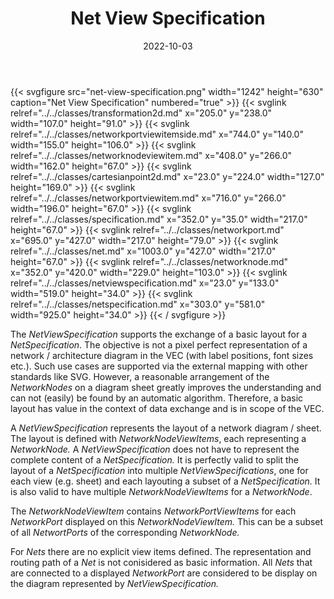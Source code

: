 ﻿---
title: Net View Specification
toc: false
type: specs
layout: diagram
date: "2022-10-03"
draft: false
specification: VEC
version: 2.0.1
documentType: "Recommendation"
elementType: Diagram
classes:
  - Transformation2D
  - NetworkPortViewItemSide
  - NetworkNodeViewItem
  - CartesianPoint2D
  - NetworkPortViewItem
  - Specification
  - NetworkPort
  - Net
  - NetworkNode
  - NetViewSpecification
  - NetSpecification
menu:
  VEC-2.0.1:    
    parent: connectivity
    identifier: connectivity/net-view-specification
    weight: 1010003 

# Prev/next pager order (if `docs_section_pager` enabled in `params.toml`)
weight: 1010003
---
{{< svgfigure src="net-view-specification.png" width="1242" height="630" caption="Net View Specification" numbered="true" >}}
  {{< svglink relref="../../classes/transformation2d.md" x="205.0" y="238.0" width="107.0" height="91.0" >}}
  {{< svglink relref="../../classes/networkportviewitemside.md" x="744.0" y="140.0" width="155.0" height="106.0" >}}
  {{< svglink relref="../../classes/networknodeviewitem.md" x="408.0" y="266.0" width="162.0" height="67.0" >}}
  {{< svglink relref="../../classes/cartesianpoint2d.md" x="23.0" y="224.0" width="127.0" height="169.0" >}}
  {{< svglink relref="../../classes/networkportviewitem.md" x="716.0" y="266.0" width="196.0" height="67.0" >}}
  {{< svglink relref="../../classes/specification.md" x="352.0" y="35.0" width="217.0" height="67.0" >}}
  {{< svglink relref="../../classes/networkport.md" x="695.0" y="427.0" width="217.0" height="79.0" >}}
  {{< svglink relref="../../classes/net.md" x="1003.0" y="427.0" width="217.0" height="67.0" >}}
  {{< svglink relref="../../classes/networknode.md" x="352.0" y="420.0" width="229.0" height="103.0" >}}
  {{< svglink relref="../../classes/netviewspecification.md" x="23.0" y="133.0" width="519.0" height="34.0" >}}
  {{< svglink relref="../../classes/netspecification.md" x="303.0" y="581.0" width="925.0" height="34.0" >}}
{{< / svgfigure >}}
<p> The <i>NetViewSpecification</i> supports the exchange of a basic layout for a <i>NetSpecification</i>. The objective is not a pixel perfect representation of a network /&#160;architecture diagram in the VEC (with label positions, font sizes etc.). Such use cases are supported via the external mapping with other standards like SVG. However, a reasonable arrangement of the <i>NetworkNodes</i> on a diagram sheet greatly improves the understanding and can not (easily) be found by an automatic algorithm.&#160;Therefore, a basic layout has value in the context of data exchange and is in scope of the VEC.      </p>      <p> A <i>NetViewSpecification</i> represents the layout of a network diagram /&#160;sheet. The layout is defined with <i>NetworkNodeViewItems</i>, each representing a <i>NetworkNode.</i> A <i>NetViewSpecification</i> does not have to represent the complete content of a <i>NetSpecification.</i> It is perfectly valid to split the layout of a <i>NetSpecification </i>into multiple <i>NetViewSpecifications</i>, one for each view (e.g. sheet) and each layouting a subset of a <i>NetSpecification.</i> It is also valid to have multiple <i>NetworkNodeViewItems</i> for a <i>NetworkNode</i>.      </p>      <p> The <i>NetworkNodeViewItem</i> contains <i>NetworkPortViewItems</i> for each <i>NetworkPort</i> displayed on this <i>NetworkNodeViewItem.&#160;</i>This can be a subset of all <i>NetwortPorts </i>of the corresponding <i>NetworkNode. </i>      </p>      <p> For <i>Nets</i> there are no explicit view items defined. The representation and routing path of a <i>Net </i>is not conisidered as basic information. All <i>Nets</i> that are connected to a displayed <i>NetworkPort</i> are considered to be display on the diagram represented by <i>NetViewSpecification.</i>      </p>      <p> <i>&#160;</i>      </p>      <p> &#160;      </p>